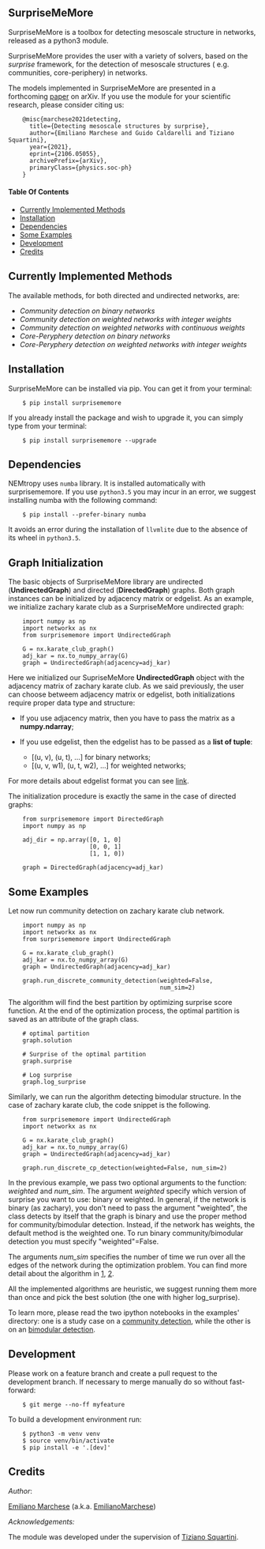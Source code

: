 SurpriseMeMore
-------------------------------------------------------------------

SurpriseMeMore is a toolbox for detecting mesoscale structure in networks, released as a python3 module. 

SurpriseMeMore provides the user with a variety of solvers, based on the _surprise_ framework, for the detection of mesoscale structures ( e.g. communities, core-periphery) in networks.

The models implemented in SurpriseMeMore are presented in a forthcoming [paper](https://arxiv.org/abs/2106.05055) on arXiv.
If you use the module for your scientific research, please consider citing us:

```
    @misc{marchese2021detecting,
      title={Detecting mesoscale structures by surprise}, 
      author={Emiliano Marchese and Guido Caldarelli and Tiziano Squartini},
      year={2021},
      eprint={2106.05055},
      archivePrefix={arXiv},
      primaryClass={physics.soc-ph}
    }
```

#### Table Of Contents
- [Currently Implemented Methods](#currently-implemented-methods)
- [Installation](#installation)
- [Dependencies](#dependencies)
- [Some Examples](#some-examples)
- [Development](#development)
- [Credits](#credits)

## Currently Implemented Methods
The available methods, for both directed and undirected networks, are:

* *Community detection on binary networks* 
* *Community detection on weighted networks with integer weights* 
* *Community detection on weighted networks with continuous weights* 
* *Core-Peryphery detection on binary networks* 
* *Core-Peryphery detection on weighted networks with integer weights*

Installation
------------
SurpriseMeMore can be installed via pip. You can get it from your terminal:

```
    $ pip install surprisememore
```

If you already install the package and wish to upgrade it,
you can simply type from your terminal:

```
    $ pip install surprisememore --upgrade
```

Dependencies
------------

NEMtropy uses <code>numba</code> library. It is installed automatically with surprisememore.
If you use <code>python3.5</code> you may incur in an error, we suggest installing numba with the following command:

```
    $ pip install --prefer-binary numba
```

It avoids an error during the installation of <code>llvmlite</code> due to 
the absence of its wheel in <code>python3.5</code>.

Graph Initialization
--------------------

The basic objects of SurpriseMeMore library are undirected (**UndirectedGraph**)
and  directed (**DirectedGraph**) graphs. Both graph instances can be initialized
by adjacency matrix or edgelist. As an example, we initialize zachary karate 
club as a SurpriseMeMore undirected graph:

```
    import numpy as np
    import networkx as nx
    from surprisememore import UndirectedGraph
    
    G = nx.karate_club_graph()
    adj_kar = nx.to_numpy_array(G)
    graph = UndirectedGraph(adjacency=adj_kar)
```

Here we initialized our SupriseMeMore **UndirectedGraph** object with the adjacency
matrix of zachary karate club. As we said previously, the user can choose betweem 
adjacency matrix or edgelist, both initializations require proper data type and
structure:

* If you use adjacency matrix, then you have to pass the matrix as a **numpy.ndarray**;

* If you use edgelist, then the edgelist has to be passed as a **list of tuple**:
    * [(u, v), (u, t), ...] for binary networks;
    * [(u, v, w1), (u, t, w2), ...] for weighted networks;

For more details about edgelist format you can see [link](https://networkx.org/documentation/stable/reference/classes/generated/networkx.DiGraph.add_weighted_edges_from.html?highlight=add_weighted_edges_from#networkx.DiGraph.add_weighted_edges_from).

The initialization procedure is exactly the same in the case of directed graphs:
```
    from surprisememore import DirectedGraph
    import numpy as np
    
    adj_dir = np.array([0, 1, 0]
                       [0, 0, 1]
                       [1, 1, 0])
    
    graph = DirectedGraph(adjacency=adj_kar)
```

Some Examples
--------------
Let now run community detection on zachary karate club network.

```
    import numpy as np
    import networkx as nx
    from surprisememore import UndirectedGraph

    G = nx.karate_club_graph()
    adj_kar = nx.to_numpy_array(G)
    graph = UndirectedGraph(adjacency=adj_kar)
    
    graph.run_discrete_community_detection(weighted=False,
                                           num_sim=2)
```
The algorithm will find the best partition by optimizing surprise score
function. At the end of the optimization process, the optimal partition is
saved as an attribute of the graph class.

```
    # optimal partition
    graph.solution
    
    # Surprise of the optimal partition
    graph.surprise
    
    # Log surprise
    graph.log_surprise
```

Similarly, we can run the algorithm detecting bimodular structure. In the case
of zachary karate club, the code snippet is the following.

```
    from surprisememore import UndirectedGraph
    import networkx as nx
    
    G = nx.karate_club_graph()
    adj_kar = nx.to_numpy_array(G)
    graph = UndirectedGraph(adjacency=adj_kar)
    
    graph.run_discrete_cp_detection(weighted=False, num_sim=2)
```

In the previous example, we pass two optional arguments to the function: *weighted*
and *num_sim*. The argument *weighted* specify which version of surprise you want 
to use: binary or weighted. In general, if the network is binary (as zachary),
you don't need to pass  the argument "weighted", the class detects by itself 
that the graph is binary and use the proper method for community/bimodular detection.
Instead, if the  network has weights, the default method is the weighted one.
To run binary community/bimodular detection you must specify "weighted"=False.

The arguments *num_sim* specifies the number of time we run over all the edges 
of the network during the optimization problem. You can find more detail about the
algorithm in [1](https://arxiv.org/abs/2106.05055), [2](https://www.nature.com/articles/srep19250).

All the implemented algorithms are heuristic, we suggest running them more 
than once and pick the best solution (the one with higher log_surprise).

To learn more, please read the two ipython notebooks in the examples' directory:
one is a study case on a [community detection](https://github.com/nicoloval/NEMtropy/blob/master/examples/Community%20Detection.ipynb), 
while the other is on an [bimodular detection](https://github.com/nicoloval/NEMtropy/blob/master/examples/Mesoscale%20Structure%20Detection.ipynb).

Development
-----------
Please work on a feature branch and create a pull request to the development 
branch. If necessary to merge manually do so without fast-forward:

```
    $ git merge --no-ff myfeature
```

To build a development environment run:

```
    $ python3 -m venv venv 
    $ source venv/bin/activate 
    $ pip install -e '.[dev]'
```

Credits
-------

_Author_:

[Emiliano Marchese](https://www.imtlucca.it/en/emiliano.marchese/) (a.k.a. [EmilianoMarchese](https://github.com/EmilianoMarchese))


_Acknowledgements:_

The module was developed under the supervision of [Tiziano Squartini](http://www.imtlucca.it/en/tiziano.squartini/).
